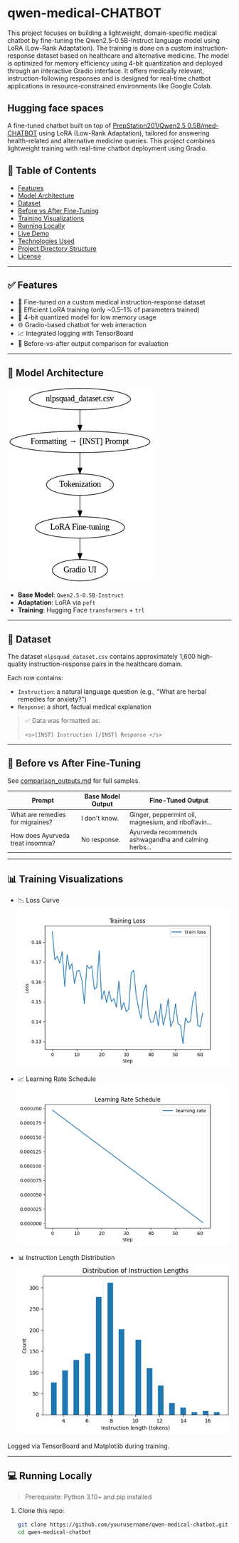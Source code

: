 # qwen-medical-CHATBOT
This project focuses on building a lightweight, domain-specific medical chatbot by fine-tuning the Qwen2.5-0.5B-Instruct language model using LoRA (Low-Rank Adaptation). The training is done on a custom instruction-response dataset based on healthcare and alternative medicine. The model is optimized for memory efficiency using 4-bit quantization and deployed through an interactive Gradio interface. It offers medically relevant, instruction-following responses and is designed for real-time chatbot applications in resource-constrained environments like Google Colab.

## Hugging face spaces
A fine-tuned chatbot built on top of [PrepStation201/Qwen2.5 0.5B/med-CHATBOT](https://huggingface.co/spaces/PrepStation201/medical-chat-bot) using LoRA (Low-Rank Adaptation), tailored for answering health-related and alternative medicine queries. This project combines lightweight training with real-time chatbot deployment using Gradio.



## 📌 Table of Contents

- [Features](#features)
- [Model Architecture](#model-architecture)
- [Dataset](#dataset)
- [Before vs After Fine-Tuning](#before-vs-after-fine-tuning)
- [Training Visualizations](#training-visualizations)
- [Running Locally](#running-locally)
- [Live Demo](#live-demo)
- [Technologies Used](#technologies-used)
- [Project Directory Structure](#project-directory-structure)
- [License](#license)

---

## ✅ Features

- 🏥 Fine-tuned on a custom medical instruction-response dataset
- 🔄 Efficient LoRA training (only ~0.5–1% of parameters trained)
- 💾 4-bit quantized model for low memory usage
- 🌐 Gradio-based chatbot for web interaction
- 📈 Integrated logging with TensorBoard
- 🧪 Before-vs-after output comparison for evaluation

---

## 🧠 Model Architecture


![Model Architecture](architecture.png)

- **Base Model**: `Qwen2.5-0.5B-Instruct`
- **Adaptation**: LoRA via `peft`
- **Training**: Hugging Face `transformers` + `trl`

---

## 📁 Dataset

The dataset `nlpsquad_dataset.csv` contains approximately 1,600 high-quality instruction-response pairs in the healthcare domain.

Each row contains:
- `Instruction`: a natural language question (e.g., "What are herbal remedies for anxiety?")
- `Response`: a short, factual medical explanation

> ✅ Data was formatted as:
> ```
> <s>[INST] Instruction [/INST] Response </s>
> ```

---

## 🧪 Before vs After Fine-Tuning

See [comparison_outputs.md](comparison_outputs.md) for full samples.

| Prompt                             | Base Model Output        | Fine-Tuned Output                                       |
|------------------------------------|--------------------------|---------------------------------------------------------|
| What are remedies for migraines?   | I don't know.            | Ginger, peppermint oil, magnesium, and riboflavin...   |
| How does Ayurveda treat insomnia?  | No response.             | Ayurveda recommends ashwagandha and calming herbs...    |

---

## 📊 Training Visualizations

- 📉 Loss Curve  
  ![Loss Curve](loss_curve.png)

- 📈 Learning Rate Schedule  
  ![LR Curve](lr_curve.png)

- 📊 Instruction Length Distribution  
  ![Instruction Length Histogram](instr_length_hist.png)

Logged via TensorBoard and Matplotlib during training.

---

## 💻 Running Locally

> Prerequisite: Python 3.10+ and pip installed

1. Clone this repo:
   ```bash
   git clone https://github.com/yourusername/qwen-medical-chatbot.git
   cd qwen-medical-chatbot

```
